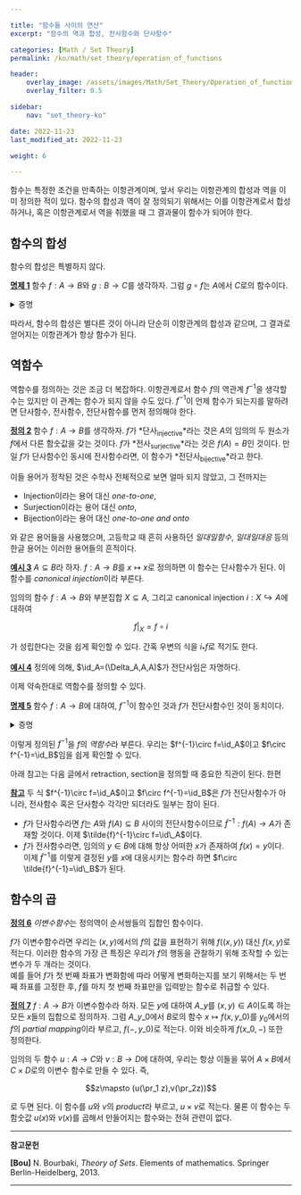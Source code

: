 ```yaml
---

title: "함수들 사이의 연산"
excerpt: "함수의 역과 합성, 전사함수와 단사함수"

categories: [Math / Set Theory]
permalink: /ko/math/set_theory/operation_of_functions

header:
    overlay_image: /assets/images/Math/Set_Theory/Operation_of_functions.png
    overlay_filter: 0.5

sidebar: 
    nav: "set_theory-ko"

date: 2022-11-23
last_modified_at: 2022-11-23

weight: 6

---
```


함수는 특정한 조건을 만족하는 이항관계이며, 앞서 우리는 이항관계의 합성과 역을 이미 정의한 적이 있다. 함수의 합성과 역이 잘 정의되기 위해서는 이를 이항관계로서 합성하거나, 혹은 이항관계로서 역을 취했을 때 그 결과물이 함수가 되어야 한다.

## 함수의 합성

함수의 합성은 특별하지 않다.

<div class="proposition" markdown="1">

<ins id="prop1">**명제 1**</ins> 함수 $f:A\rightarrow B$와 $g:B\rightarrow C$를 생각하자. 그럼 $g\circ f$는 $A$에서 $C$로의 함수이다.

</div>
<details class="proof" markdown="1">
<summary>증명</summary>

우선 $g\circ f$의 정의역이 $A$ 전체임은 자명하다. $f$의 값은 모든 $A$의 원소들에 대해 정의되고, 또 $g$의 값 또한 모든 $B$의 원소, 특히 모든 $f(A)\subseteq B$의 원소에 대해 정의되기 때문이다. 따라서 주어진 명제를 보이기 위해서는

> 어떠한 $x\in A$에 대해서도 $(x,z)$, $(x,z')\in G\circ H$라면 반드시 $z=z'$이다.

를 보이면 충분하다.

$(x,z),(x,z')\in G\circ F$라 가정하자. 그럼 $G\circ F$의 정의에 의하여, $(x,y)\in F$, $(y,z)\in G$이고 $(x,y')\in F$, $(y',z')\in G$이도록 하는 $y,y'$가 각각 존재한다. 그런데 $f$가 함수이므로 $(x,y)\in F$와 $(x,y')\in F$로부터 $y=y'$이다. 이제 두 조건 $(y,z)\in G$와 $(y',z')\in G$, 그리고 $y=y'$인 것과 $g$가 함수인 것으로부터 $z=z'$임을 안다.

</details>

따라서, 함수의 합성은 별다른 것이 아니라 단순히 이항관계의 합성과 같으며, 그 결과로 얻어지는 이항관계가 항상 함수가 된다. 



## 역함수

역함수를 정의하는 것은 조금 더 복잡하다. 이항관계로서 함수 $f$의 역관계 $f^{-1}$을 생각할 수는 있지만 이 관계는 함수가 되지 않을 수도 있다. $f^{-1}$이 언제 함수가 되는지를 말하려면 단사함수, 전사함수, 전단사함수를 먼저 정의해야 한다.

<div class="definition" markdown="1">

<ins id="def2">**정의 2**</ins> 함수 $f:A\rightarrow B$를 생각하자. $f$가 *단사<sub>injective</sub>*라는 것은 $A$의 임의의 두 원소가 $f$에서 다른 함숫값을 갖는 것이다. $f$가 *전사<sub>surjective</sub>*라는 것은 $f(A)=B$인 것이다. 만일 $f$가 단사함수인 동시에 전사함수라면, 이 함수가 *전단사<sub>bijective</sub>*라고 한다.

</div>

이들 용어가 정착된 것은 수학사 전체적으로 보면 얼마 되지 않았고, 그 전까지는

- Injection이라는 용어 대신 *one-to-one*,
- Surjection이라는 용어 대신 *onto*,
- Bijection이라는 용어 대신 *one-to-one and onto*

와 같은 용어들을 사용했으며, 고등학교 때 흔히 사용하던 *일대일함수*, *일대일대응* 등의 한글 용어는 이러한 용어들의 흔적이다. 

<div class="example" markdown="1">

<ins id="ex3">**예시 3**</ins> $A\subseteq B$라 하자. $f:A\rightarrow B$를 $x\mapsto x$로 정의하면 이 함수는 단사함수가 된다. 이 함수를 *canonical injection*이라 부른다. 

임의의 함수 $f:A\rightarrow B$와 부분집합 $X\subseteq A$, 그리고 canonical injection $i:X\hookrightarrow A$에 대하여

$$f|_X=f\circ i$$

가 성립한다는 것을 쉽게 확인할 수 있다. 간혹 우변의 식을 $i_\ast f$로 적기도 한다.

</div>

<div class="example" markdown="1">

<ins id="ex4">**예시 4**</ins> 정의에 의해, $\id_A=(\Delta_A,A,A)$가 전단사임은 자명하다.

</div>

이제 약속한대로 역함수를 정의할 수 있다. 

<div class="proposition" markdown="1">

<ins id="prop5">**명제 5**</ins> 함수 $f:A\rightarrow B$에 대하여, $f^{-1}$이 함수인 것과 $f$가 전단사함수인 것이 동치이다.

</div>
<details class="proof" markdown="1">
<summary>증명</summary>

만일 $f^{-1}$가 전단사라면 이는 전사함수이기도 하므로 그 정의역은 $B$가 된다. 또, $f$는 단사함수이기도 하므로 $f^{-1}$이 함수가 된다.

이제 역으로 $f^{-1}$이 함수라 하자. 그럼 정의에 의해 $\pr\_1 f^{-1}=B$이다. 그런데 [§이항관계들 사이의 연산, ⁋명제 8](/ko/math/set_theory/operation_of_binary_relations#prop8)의 첫 번째 식에 $R\_2=\id\_A$, $R\_1=f^{-1}$을 넣으면 $\pr\_1f^{-1}=f(A)$이므로, $B=f(A)$이고 따라서 $f$는 전사함수다. 

또, $(x,f(x))\in F$와 $(y, f(y))\in F$가 잘 정의된다고 가정하자. 그럼 $(f(x), x)\in F^{-1}$, $(f(y),y)\in F^{-1}$이다. 여기에 더해 만일 $f(x)=f(y)$라면 $f^{-1}$가 함수라는 것으로부터 $x=y$이다. 따라서 $f$는 단사함수이다.

</details>

이렇게 정의된 $f^{-1}$을 $f$의 *역함수*라 부른다. 우리는 $f^{-1}\circ f=\id_A$이고 $f\circ f^{-1}=\id_B$임을 쉽게 확인할 수 있다. 

아래 참고는 다음 글에서 retraction, section을 정의할 때 중요한 직관이 된다. 한편 

<div class="remark" markdown="1">

<ins id="rmk1">**참고**</ins> 두 식 $f^{-1}\circ f=\id_A$이고 $f\circ f^{-1}=\id_B$은 $f$가 전단사함수가 아니라, 전사함수 혹은 단사함수 각각만 되더라도 일부는 참이 된다.  

- $f$가 단사함수라면 $f$는 $A$와 $f(A)\subseteq B$ 사이의 전단사함수이므로 $\tilde{f}^{-1}:f(A)\rightarrow A$가 존재할 것이다. 이제 $\tilde{f}^{-1}\circ f=\id\_A$이다.   
- $f$가 전사함수라면, 임의의 $y\in B$에 대해 항상 어떠한 $x$가 존재하여 $f(x)=y$이다. 이제 $\tilde{f}^{-1}$를 이렇게 결정된 $y$를 $x$에 대응시키는 함수라 하면 $f\circ \tilde{f}^{-1}=\id\_B$가 된다.

</div>

## 함수의 곱

<div class="definition" markdown="1">

<ins id="def6">**정의 6**</ins> *이변수함수*는 정의역이 순서쌍들의 집합인 함수이다.

</div>

$f$가 이변수함수라면 우리는 $(x,y)$에서의 $f$의 값을 표현하기 위해 $f((x,y))$ 대신 $f(x,y)$로 적는다. 이러한 함수의 가장 큰 특징은 우리가 $f$의 행동을 관찰하기 위해 조작할 수 있는 변수가 두 개라는 것이다.  
예를 들어 $f$가 첫 번째 좌표가 변화함에 따라 어떻게 변화하는지를 보기 위해서는 두 번째 좌표를 고정한 후, $f$를 마치 첫 번째 좌표만을 입력받는 함수로 취급할 수 있다.

<div class="definition" markdown="1">

<ins id="def7">**정의 7**</ins> $f:A\rightarrow B$가 이변수함수라 하자. 모든 $y$에 대하여 $A\_y$를 $(x,y)\in A$이도록 하는 모든 $x$들의 집합으로 정의하자. 그럼 $A\_{y\_0}$에서 $B$로의 함수 $x\mapsto f(x,y\_0)$를 $y_0$에서의 $f$의 *partial mapping*이라 부르고, $f(-,y\_0)$로 적는다. 이와 비슷하게 $f(x\_0,-)$ 또한 정의한다.

</div>

임의의 두 함수 $u:A\rightarrow C$와 $v:B\rightarrow D$에 대하여, 우리는 항상 이들을 묶어 $A\times B$에서 $C\times D$로의 이변수 함수로 만들 수 있다. 즉, 

$$z\mapsto (u(\pr_1 z),v(\pr_2z))$$

로 두면 된다. 이 함수를 $u$와 $v$의 *product*라 부르고, $u\times v$로 적는다. 물론 이 함수는 두 함숫값 $u(x)$와 $v(x)$를 곱해서 만들어지는 함수와는 전혀 관련이 없다.

---
**참고문헌**

**[Bou]** N. Bourbaki, <i>Theory of Sets</i>. Elements of mathematics. Springer Berlin-Heidelberg, 2013.

---